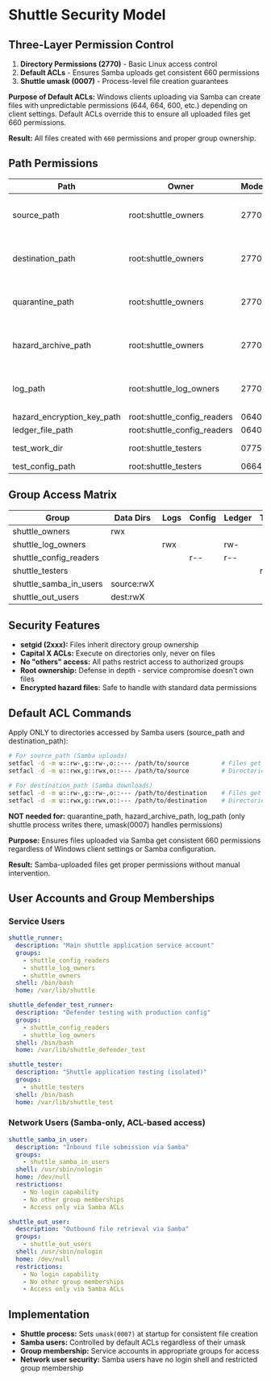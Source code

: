 # Shuttle Security Model

## Three-Layer Permission Control

1. **Directory Permissions (2770)** - Basic Linux access control
2. **Default ACLs** - Ensures Samba uploads get consistent 660 permissions
3. **Shuttle umask (0007)** - Process-level file creation guarantees

**Purpose of Default ACLs:** Windows clients uploading via Samba can create files with unpredictable permissions (644, 664, 600, etc.) depending on client settings. Default ACLs override this to ensure all uploaded files get 660 permissions.

**Result:** All files created with `660` permissions and proper group ownership.

## Path Permissions

| Path                       | Owner                       | Mode | ACLs                          | Default ACLs         | Purpose |
|----------------------------|-----------------------------|------|-------------------------------|----------------------|---------|
| source_path                | root:shuttle_owners         | 2770 | g:shuttle_samba_in_users:rwX  | u::rw-,g::rw-,o::--- | Samba uploads: F:660 D:770 |
| destination_path           | root:shuttle_owners         | 2770 | g:shuttle_out_users:rwX       | u::rw-,g::rw-,o::--- | Samba downloads: F:660 D:770 |
| quarantine_path            | root:shuttle_owners         | 2770 | None                          | None                 | Shuttle only (umask handles) |
| hazard_archive_path        | root:shuttle_owners         | 2770 | None                          | None                 | Shuttle only (umask handles) |
| log_path                   | root:shuttle_log_owners     | 2770 | None                          | None                 | Shuttle only (umask handles) |
| hazard_encryption_key_path | root:shuttle_config_readers | 0640 | None                          | None                 | Static file |
| ledger_file_path           | root:shuttle_config_readers | 0640 | g:shuttle_log_owners:rw-      | None                 | Static file |
| test_work_dir              | root:shuttle_testers        | 0775 | None                          | None                 | Test isolation |
| test_config_path           | root:shuttle_testers        | 0664 | None                          | None                 | Static file |

## Group Access Matrix

| Group                        | Data Dirs | Logs | Config | Ledger | Tests |
|------------------------------|-----------|------|--------|--------|-------|
| shuttle_owners               | rwx       |      |        |        |       |
| shuttle_log_owners           |           | rwx  |        | rw-    |       |
| shuttle_config_readers       |           |      | r--    | r--    |       |
| shuttle_testers              |           |      |        |        | rwx   |
| shuttle_samba_in_users       | source:rwX|      |        |        |       |
| shuttle_out_users            | dest:rwX  |      |        |        |       |

## Security Features

- **setgid (2xxx):** Files inherit directory group ownership
- **Capital X ACLs:** Execute on directories only, never on files  
- **No "others" access:** All paths restrict access to authorized groups
- **Root ownership:** Defense in depth - service compromise doesn't own files
- **Encrypted hazard files:** Safe to handle with standard data permissions

## Default ACL Commands

Apply ONLY to directories accessed by Samba users (source_path and destination_path):
```bash
# For source_path (Samba uploads)
setfacl -d -m u::rw-,g::rw-,o::--- /path/to/source         # Files get 660
setfacl -d -m u::rwx,g::rwx,o::--- /path/to/source         # Directories get 770

# For destination_path (Samba downloads)
setfacl -d -m u::rw-,g::rw-,o::--- /path/to/destination    # Files get 660
setfacl -d -m u::rwx,g::rwx,o::--- /path/to/destination    # Directories get 770
```

**NOT needed for:** quarantine_path, hazard_archive_path, log_path (only shuttle process writes there, umask(0007) handles permissions)

**Purpose:** Ensures files uploaded via Samba get consistent 660 permissions regardless of Windows client settings or Samba configuration.

**Result:** Samba-uploaded files get proper permissions without manual intervention.

## User Accounts and Group Memberships

### Service Users
```yaml
shuttle_runner:
  description: "Main shuttle application service account"
  groups:
    - shuttle_config_readers
    - shuttle_log_owners
    - shuttle_owners
  shell: /bin/bash
  home: /var/lib/shuttle

shuttle_defender_test_runner:
  description: "Defender testing with production config"
  groups:
    - shuttle_config_readers
    - shuttle_log_owners
  shell: /bin/bash
  home: /var/lib/shuttle_defender_test

shuttle_tester:
  description: "Shuttle application testing (isolated)"
  groups:
    - shuttle_testers
  shell: /bin/bash
  home: /var/lib/shuttle_test
```

### Network Users (Samba-only, ACL-based access)
```yaml
shuttle_samba_in_user:
  description: "Inbound file submission via Samba"
  groups:
    - shuttle_samba_in_users
  shell: /usr/sbin/nologin
  home: /dev/null
  restrictions:
    - No login capability
    - No other group memberships
    - Access only via Samba ACLs

shuttle_out_user:
  description: "Outbound file retrieval via Samba"
  groups:
    - shuttle_out_users
  shell: /usr/sbin/nologin
  home: /dev/null
  restrictions:
    - No login capability
    - No other group memberships
    - Access only via Samba ACLs
```

## Implementation

- **Shuttle process:** Sets `umask(0007)` at startup for consistent file creation
- **Samba users:** Controlled by default ACLs regardless of their umask
- **Group membership:** Service accounts in appropriate groups for access
- **Network user security:** Samba users have no login shell and restricted group membership